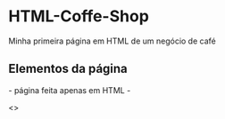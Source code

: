 # HTML-Coffe-Shop
Minha primeira página em HTML de um negócio de café

<h2>Elementos da página</h2>
- página feita apenas em HTML
- 



<>
